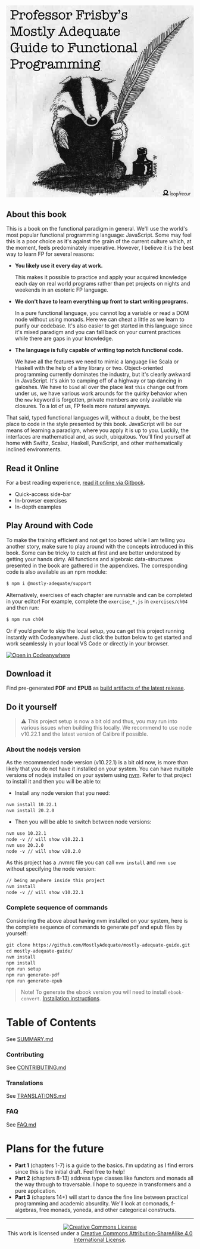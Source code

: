 [![cover](images/cover.png)](SUMMARY.md)

## About this book

This is a book on the functional paradigm in general. We'll use the world's most popular functional programming language: JavaScript. Some may feel this is a poor choice as it's against the grain of the current culture which, at the moment, feels predominately imperative. However, I believe it is the best way to learn FP for several reasons:

 * **You likely use it every day at work.**

    This makes it possible to practice and apply your acquired knowledge each day on real world programs rather than pet projects on nights and weekends in an esoteric FP language.


 * **We don't have to learn everything up front to start writing programs.**

    In a pure functional language, you cannot log a variable or read a DOM node without using monads. Here we can cheat a little as we learn to purify our codebase. It's also easier to get started in this language since it's mixed paradigm and you can fall back on your current practices while there are gaps in your knowledge.


 * **The language is fully capable of writing top notch functional code.**

    We have all the features we need to mimic a language like Scala or Haskell with the help of a tiny library or two. Object-oriented programming currently dominates the industry, but it's clearly awkward in JavaScript. It's akin to camping off of a highway or tap dancing in galoshes. We have to `bind` all over the place lest `this` change out from under us, we have various work arounds for the quirky behavior when the `new` keyword is forgotten, private members are only available via closures. To a lot of us, FP feels more natural anyways.

That said, typed functional languages will, without a doubt, be the best place to code in the style presented by this book. JavaScript will be our means of learning a paradigm, where you apply it is up to you. Luckily, the interfaces are mathematical and, as such, ubiquitous. You'll find yourself at home with Swiftz, Scalaz, Haskell, PureScript, and other mathematically inclined environments.


## Read it Online

For a best reading experience, [read it online via Gitbook](https://mostly-adequate.gitbooks.io/mostly-adequate-guide/).

- Quick-access side-bar
- In-browser exercises
- In-depth examples


## Play Around with Code

To make the training efficient and not get too bored while I am telling you another story, make sure to play around with the concepts introduced in this book. Some can be tricky to catch at first and are better understood by getting your hands dirty.
All functions and algebraic data-structures presented in the book are gathered in the appendixes. The corresponding code is also available as an npm module:

```bash
$ npm i @mostly-adequate/support
```

Alternatively, exercises of each chapter are runnable and can be completed in your editor! For example, complete the `exercise_*.js` in `exercises/ch04` and then run:

```bash
$ npm run ch04
```

Or if you’d prefer to skip the local setup, you can get this project running instantly with Codeanywhere. Just click the button below to get started and work seamlessly in your local VS Code or directly in your browser.

[![Open in Codeanywhere](https://codeanywhere.com/img/open-in-codeanywhere-btn.svg)](https://app.codeanywhere.com/#https://github.com/MostlyAdequate/mostly-adequate-guide)


## Download it

Find pre-generated **PDF** and **EPUB** as [build artifacts of the latest release](https://github.com/MostlyAdequate/mostly-adequate-guide/releases/latest).

## Do it yourself

> ⚠️ This project setup is now a bit old and thus, you may run into various issues when building this locally. We recommend to use node v10.22.1 and the latest version of Calibre if possible. 

### About the nodejs version

As the recommended node version (v10.22.1) is a bit old now, is more than likely that you do not have it installed on your system. You can have multiple versions of nodejs installed on your system using [nvm](https://github.com/nvm-sh/nvm). Refer to that project to install it and then you will be able to:

 - Install any node version that you need:
```
nvm install 10.22.1
nvm install 20.2.0
```
 - Then you will be able to switch between node versions:
```
nvm use 10.22.1
node -v // will show v10.22.1 
nvm use 20.2.0
node -v // will show v20.2.0
```

As this project has a .nvmrc file you can call `nvm install` and `nvm use` without specifying the node version:
```
// being anywhere inside this project
nvm install
node -v // will show v10.22.1
```


### Complete sequence of commands

Considering the above about having nvm installed on your system, here is the complete sequence of commands to generate pdf and epub files by yourself:

```
git clone https://github.com/MostlyAdequate/mostly-adequate-guide.git
cd mostly-adequate-guide/
nvm install
npm install
npm run setup
npm run generate-pdf
npm run generate-epub
```

> Note! To generate the ebook version you will need to install `ebook-convert`. [Installation instructions](https://gitbookio.gitbooks.io/documentation/content/build/ebookconvert.html).

# Table of Contents

See [SUMMARY.md](SUMMARY.md)

### Contributing

See [CONTRIBUTING.md](CONTRIBUTING.md)

### Translations

See [TRANSLATIONS.md](TRANSLATIONS.md)

### FAQ

See [FAQ.md](FAQ.md)



# Plans for the future

* **Part 1** (chapters 1-7) is a guide to the basics. I'm updating as I find errors since this is the initial draft. Feel free to help!
* **Part 2** (chapters 8-13) address type classes like functors and monads all the way through to traversable. I hope to squeeze in transformers and a pure application.
* **Part 3** (chapters 14+) will start to dance the fine line between practical programming and academic absurdity. We'll look at comonads, f-algebras, free monads, yoneda, and other categorical constructs.


---


<p align="center">
  <a rel="license" href="http://creativecommons.org/licenses/by-sa/4.0/">
    <img alt="Creative Commons License" style="border-width:0" src="https://i.creativecommons.org/l/by-sa/4.0/88x31.png" />
  </a>
  <br />
  This work is licensed under a <a rel="license" href="http://creativecommons.org/licenses/by-sa/4.0/">Creative Commons Attribution-ShareAlike 4.0 International License</a>.
</p>
